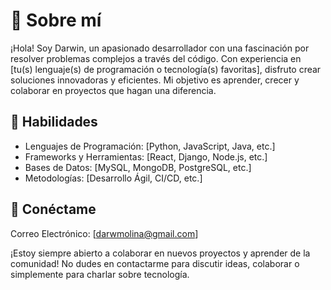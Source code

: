 # 🌟  Sobre mí

¡Hola! Soy Darwin, un apasionado desarrollador con una fascinación por resolver problemas complejos a través del código. Con experiencia en [tu(s) lenguaje(s) de programación o tecnología(s) favoritas], disfruto crear soluciones innovadoras y eficientes. Mi objetivo es aprender, crecer y colaborar en proyectos que hagan una diferencia.

## 🚀 Habilidades
* Lenguajes de Programación: [Python, JavaScript, Java, etc.]
* Frameworks y Herramientas: [React, Django, Node.js, etc.]
* Bases de Datos: [MySQL, MongoDB, PostgreSQL, etc.]
* Metodologías: [Desarrollo Ágil, CI/CD, etc.]

## 💬 Conéctame

Correo Electrónico: [darwmolina@gmail.com]

¡Estoy siempre abierto a colaborar en nuevos proyectos y aprender de la comunidad! No dudes en contactarme para discutir ideas, colaborar o simplemente para charlar sobre tecnología.
